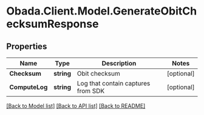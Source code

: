 
# Obada.Client.Model.GenerateObitChecksumResponse

## Properties

Name | Type | Description | Notes
------------ | ------------- | ------------- | -------------
**Checksum** | **string** | Obit checksum | [optional] 
**ComputeLog** | **string** | Log that contain captures from SDK | [optional] 

[[Back to Model list]](../README.md#documentation-for-models)
[[Back to API list]](../README.md#documentation-for-api-endpoints)
[[Back to README]](../README.md)

